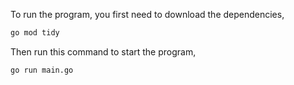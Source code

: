 To run the program, you first need to download the dependencies,
```bash
go mod tidy
```

Then run this command to start the program,
```bash
go run main.go
```